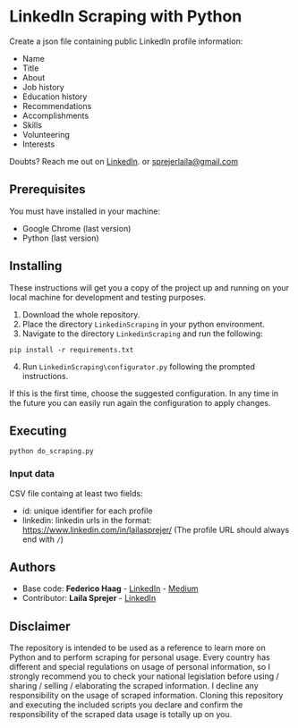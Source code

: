 # LinkedIn Scraping with Python

Create a json file containing public LinkedIn profile information: 

- Name
- Title
- About
- Job history
- Education history
- Recommendations
- Accomplishments
- Skills
- Volunteering
- Interests

Doubts? Reach me out on [LinkedIn](https://www.linkedin.com/in/lailasprejer/). or sprejerlaila@gmail.com

## Prerequisites

You must have installed in your machine:
* Google Chrome (last version)
* Python (last version)

## Installing

These instructions will get you a copy of the project up and running on your local machine for development and testing purposes.

1. Download the whole repository.
2. Place the directory `LinkedinScraping` in your python environment.
3. Navigate to the directory `LinkedinScraping` and run the following:
```
pip install -r requirements.txt
```
4. Run `LinkedinScraping\configurator.py` following the prompted instructions.
 

If this is the first time, choose the suggested configuration.
In any time in the future you can easily run again the configuration to apply changes.

## Executing

```
python do_scraping.py
```

### Input data

CSV file containg at least two fields: 
- id: unique identifier for each profile
- linkedin: linkedin urls in the format: https://www.linkedin.com/in/lailasprejer/ (The profile URL should always end with `/`)

## Authors

* Base code: **Federico Haag** - [LinkedIn](https://www.linkedin.com/in/federicohaag/) - [Medium](https://medium.com/@federicohaag)
* Contributor: **Laila Sprejer** - [LinkedIn](https://www.linkedin.com/in/lailasprejer/)

## Disclaimer

The repository is intended to be used as a reference to learn more on Python and to perform scraping for personal usage. Every country has different and special regulations on usage of personal information, so I strongly recommend you to check your national legislation before using / sharing / selling / elaborating the scraped information. I decline any responsibility on the usage of scraped information. Cloning this repository and executing the included scripts you declare and confirm the responsibility of the scraped data usage is totally up on you.
